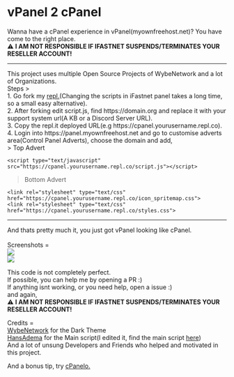 # vPanel 2 cPanel
Wanna have a cPanel experience in vPanel(myownfreehost.net)? You have come to the right place.<br>
⚠️ **I AM NOT RESPONSIBLE IF IFASTNET SUSPENDS/TERMINATES YOUR RESELLER ACCOUNT!** <br>
<hr>
This project uses multiple Open Source Projects of WybeNetwork and a lot of Organizations.<br>
Steps > <br>
1. Go fork my <a href="https://repl.it/@soundarrr/cpanel">repl.</a>(Changing the scripts in iFastnet panel takes a long time, so a small easy alternative).<br>
2. After forking edit script.js, find https://domain.org and replace it with your support system url(A KB or a Discord Server URL).<br>
3. Copy the repl.it deployed URL(e.g https://cpanel.yourusername.repl.co).<br>
4. Login into https://panel.myownfreehost.net and go to customise adverts area(Control Panel Adverts), choose the domain and add,<br>
> Top Advert <br>


```<script type="text/javascript" src="https://cpanel.yourusername.repl.co/script.js"></script>```

> Bottom Advert <br>

`<link rel="stylesheet" type="text/css" href="https://cpanel.yourusername.repl.co/icon_spritemap.css">`  <br>
`<link rel="stylesheet" type="text/css" href="https://cpanel.yourusername.repl.co/styles.css"> `

<hr>
And thats pretty much it, you just got vPanel looking like cPanel.<br>
<br>
Screenshots = <br>
<img src="https://i.snipboard.io/C0m8OM.jpg">
<br>
<img src="https://i.snipboard.io/Pmvr09.jpg">
<br>

This code is not completely perfect.<br>
If possible, you can help me by opening a PR :)<br>
If anything isnt working, or you need help, open a issue :)<br>
and again,<br>
⚠️ **I AM NOT RESPONSIBLE IF IFASTNET SUSPENDS/TERMINATES YOUR RESELLER ACCOUNT!**  <br>


Credits = <br>
<a href="https://github.com/wybenetwork">WybeNetwork</a> for the Dark Theme<br>
<a href="https://github.com/hansadema">HansAdema</a> for the Main script(I edited it, find the main script <a href="https://vpassets.infinityfree.net/vp/cpanel-head.js">here</a>) <br>
And a lot of unsung Developers and Friends who helped and motivated in this project.<br>

And a bonus tip, try <a href="https://cpanelo.sourceforge.io/">cPanelo.</a>
